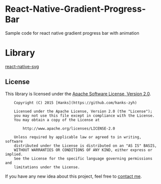 # React-Native-Gradient-Progress-Bar
Sample code for react native gradient progress bar with animation



# Library
[react-native-svg](https://github.com/react-native-community/react-native-svg)



## License

This library is licensed under the [Apache Software License, Version 2.0](http://www.apache.org/licenses/LICENSE-2.0).

```
    Copyright (C) 2015 [Hanks](https://github.com/hanks-zyh)

    Licensed under the Apache License, Version 2.0 (the "License");
    you may not use this file except in compliance with the License.
    You may obtain a copy of the License at

        http://www.apache.org/licenses/LICENSE-2.0

    Unless required by applicable law or agreed to in writing, software
    distributed under the License is distributed on an "AS IS" BASIS,
    WITHOUT WARRANTIES OR CONDITIONS OF ANY KIND, either express or implied.
    See the License for the specific language governing permissions and
    limitations under the License.
```
If you have any new idea about this project, feel free to [contact me](mailto:developer.ashish01@gmail.com).


